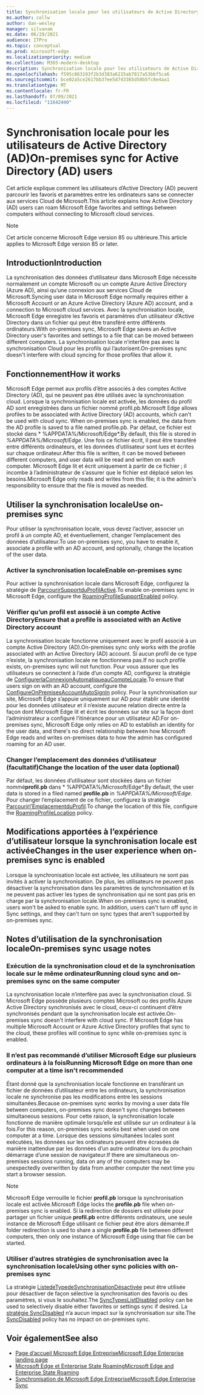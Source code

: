 ```yaml
---
title: Synchronisation locale pour les utilisateurs de Active Directory (AD)
ms.author: collw
author: dan-wesley
manager: silvanam
ms.date: 06/29/2021
audience: ITPro
ms.topic: conceptual
ms.prod: microsoft-edge
ms.localizationpriority: medium
ms.collection: M365-modern-desktop
description: Synchronisation locale pour les utilisateurs de Active Directory (AD)
ms.openlocfilehash: f595c863193f2b3d383a6215ab7817a53bbf5ca6
ms.sourcegitcommit: bce02a5ce2617bb37ee5d743365d50b5fc8e4aa1
ms.translationtype: MT
ms.contentlocale: fr-FR
ms.lasthandoff: 07/09/2021
ms.locfileid: "11642440"
---
```

# <a name="on-premises-sync-for-active-directory-ad-users"></a><span data-ttu-id="78c63-103">Synchronisation locale pour les utilisateurs de Active Directory (AD)</span><span class="sxs-lookup"><span data-stu-id="78c63-103">On-premises sync for Active Directory (AD) users</span></span>

<span data-ttu-id="78c63-104">Cet article explique comment les utilisateurs d’Active Directory (AD) peuvent parcourir les favoris et paramètres entre les ordinateurs sans se connecter aux services Cloud de Microsoft.</span><span class="sxs-lookup"><span data-stu-id="78c63-104">This article explains how Active Directory (AD) users can roam Microsoft Edge favorites and settings between computers without connecting to Microsoft cloud services.</span></span>

> [!NOTE]
> <span data-ttu-id="78c63-105">Cet article concerne Microsoft Edge version 85 ou ultérieure.</span><span class="sxs-lookup"><span data-stu-id="78c63-105">This article applies to Microsoft Edge version 85 or later.</span></span>

## <a name="introduction"></a><span data-ttu-id="78c63-106">Introduction</span><span class="sxs-lookup"><span data-stu-id="78c63-106">Introduction</span></span>

<span data-ttu-id="78c63-107">La synchronisation des données d’utilisateur dans Microsoft Edge nécessite normalement un compte Microsoft ou un compte Azure Active Directory (Azure AD), ainsi qu’une connexion aux services Cloud de Microsoft.</span><span class="sxs-lookup"><span data-stu-id="78c63-107">Syncing user data in Microsoft Edge normally requires either a Microsoft Account or an Azure Active Directory (Azure AD) account, and a connection to Microsoft cloud services.</span></span> <span data-ttu-id="78c63-108">Avec la synchronisation locale, Microsoft Edge enregistre les favoris et paramètres d’un utilisateur d’Active Directory dans un fichier qui peut être transféré entre différents ordinateurs.</span><span class="sxs-lookup"><span data-stu-id="78c63-108">With on-premises sync, Microsoft Edge saves an Active Directory user's favorites and settings to a file that can be moved between different computers.</span></span> <span data-ttu-id="78c63-109">La synchronisation locale n’interfère pas avec la synchronisation Cloud pour les profils qui l’autorisent.</span><span class="sxs-lookup"><span data-stu-id="78c63-109">On-premises sync doesn't interfere with cloud syncing for those profiles that allow it.</span></span>

## <a name="how-it-works"></a><span data-ttu-id="78c63-110">Fonctionnement</span><span class="sxs-lookup"><span data-stu-id="78c63-110">How it works</span></span>

<span data-ttu-id="78c63-111">Microsoft Edge permet aux profils d’être associés à des comptes Active Directory (AD), qui ne peuvent pas être utilisés avec la synchronisation cloud. Lorsque la synchronisation locale est activée, les données du profil AD sont enregistrées dans un fichier nommé profil.pb.</span><span class="sxs-lookup"><span data-stu-id="78c63-111">Microsoft Edge allows profiles to be associated with Active Directory (AD) accounts, which can't be used with cloud sync. When on-premises sync is enabled, the data from the AD profile is saved to a file named profile.pb.</span></span> <span data-ttu-id="78c63-112">Par défaut, ce fichier est stocké dans \* %APPDATA%/Microsoft/Edge\*.</span><span class="sxs-lookup"><span data-stu-id="78c63-112">By default, this file is stored in *%APPDATA%/Microsoft/Edge*.</span></span> <span data-ttu-id="78c63-113">Une fois ce fichier écrit, il peut être transféré entre différents ordinateurs, et les données d’utilisateur sont lues et écrites sur chaque ordinateur.</span><span class="sxs-lookup"><span data-stu-id="78c63-113">After this file is written, it can be moved between different computers, and user data will be read and written on each computer.</span></span> <span data-ttu-id="78c63-114">Microsoft Edge lit et écrit uniquement à partir de ce fichier ; il incombe à l’administrateur de s’assurer que le fichier est déplacé selon les besoins.</span><span class="sxs-lookup"><span data-stu-id="78c63-114">Microsoft Edge only reads and writes from this file; it is the admin's responsibility to ensure that the file is moved as needed.</span></span>

## <a name="use-on-premises-sync"></a><span data-ttu-id="78c63-115">Utiliser la synchronisation locale</span><span class="sxs-lookup"><span data-stu-id="78c63-115">Use on-premises sync</span></span>

<span data-ttu-id="78c63-116">Pour utiliser la synchronisation locale, vous devez l’activer, associer un profil à un compte AD, et éventuellement, changer l’emplacement des données d’utilisateur.</span><span class="sxs-lookup"><span data-stu-id="78c63-116">To use on-premises sync, you have to enable it, associate a profile with an AD account, and optionally, change the location of the user data.</span></span>

### <a name="enable-on-premises-sync"></a><span data-ttu-id="78c63-117">Activer la synchronisation locale</span><span class="sxs-lookup"><span data-stu-id="78c63-117">Enable on-premises sync</span></span>

<span data-ttu-id="78c63-118">Pour activer la synchronisation locale dans Microsoft Edge, configurez la stratégie de [ParcourirSupportduProfilActivé](./microsoft-edge-policies.md#roamingprofilesupportenabled).</span><span class="sxs-lookup"><span data-stu-id="78c63-118">To enable on-premises sync in Microsoft Edge, configure the [RoamingProfileSupportEnabled](./microsoft-edge-policies.md#roamingprofilesupportenabled) policy.</span></span>

### <a name="ensure-that-a-profile-is-associated-with-an-active-directory-account"></a><span data-ttu-id="78c63-119">Vérifier qu’un profil est associé à un compte Active Directory</span><span class="sxs-lookup"><span data-stu-id="78c63-119">Ensure that a profile is associated with an Active Directory account</span></span>

<span data-ttu-id="78c63-120">La synchronisation locale fonctionne uniquement avec le profil associé à un compte Active Directory (AD).</span><span class="sxs-lookup"><span data-stu-id="78c63-120">On-premises sync only works with the profile associated with an Active Directory (AD) account.</span></span> <span data-ttu-id="78c63-121">Si aucun profil de ce type n’existe, la synchronisation locale ne fonctionnera pas.</span><span class="sxs-lookup"><span data-stu-id="78c63-121">If no such profile exists, on-premises sync will not function.</span></span> <span data-ttu-id="78c63-122">Pour vous assurer que les utilisateurs se connectent à l’aide d’un compte AD, configurez la stratégie de [ConfigurerlaConnexionAutomatiqueauCompteLocale](./microsoft-edge-policies.md#configureonpremisesaccountautosignin).</span><span class="sxs-lookup"><span data-stu-id="78c63-122">To ensure that users sign on with an AD account, configure the [ConfigureOnPremisesAccountAutoSignIn](./microsoft-edge-policies.md#configureonpremisesaccountautosignin) policy.</span></span> <span data-ttu-id="78c63-123">Pour la synchronisation sur site, Microsoft Edge s’appuie uniquement sur AD pour établir une identité pour les données utilisateur et il n’existe aucune relation directe entre la façon dont Microsoft Edge lit et écrit les données sur site sur la façon dont l’administrateur a configuré l’itinérance pour un utilisateur AD.</span><span class="sxs-lookup"><span data-stu-id="78c63-123">For on-premises sync, Microsoft Edge only relies on AD to establish an identity for the user data, and there's no direct relationship between how Microsoft Edge reads and writes on-premises data to how the admin has configured roaming for an AD user.</span></span>

### <a name="change-the-location-of-the-user-data-optional"></a><span data-ttu-id="78c63-124">Changer l’emplacement des données d’utilisateur (facultatif)</span><span class="sxs-lookup"><span data-stu-id="78c63-124">Change the location of the user data (optional)</span></span>

<span data-ttu-id="78c63-125">Par défaut, les données d’utilisateur sont stockées dans un fichier nommé**profil.pb** dans \* %APPDATA%/Microsoft/Edge\*.</span><span class="sxs-lookup"><span data-stu-id="78c63-125">By default, the user data is stored in a filed named **profile.pb** in *%APPDATA%/Microsoft/Edge*.</span></span> <span data-ttu-id="78c63-126">Pour changer l’emplacement de ce fichier, configurez la stratégie [Parcourirl’EmplacementduProfil](./microsoft-edge-policies.md#roamingprofilelocation).</span><span class="sxs-lookup"><span data-stu-id="78c63-126">To change the location of this file, configure the [RoamingProfileLocation](./microsoft-edge-policies.md#roamingprofilelocation) policy.</span></span>

## <a name="changes-in-the-user-experience-when-on-premises-sync-is-enabled"></a><span data-ttu-id="78c63-127">Modifications apportées à l’expérience d’utilisateur lorsque la synchronisation locale est activée</span><span class="sxs-lookup"><span data-stu-id="78c63-127">Changes in the user experience when on-premises sync is enabled</span></span>

<span data-ttu-id="78c63-128">Lorsque la synchronisation locale est activée, les utilisateurs ne sont pas invités à activer la synchronisation. De plus, les utilisateurs ne peuvent pas désactiver la synchronisation dans les paramètres de synchronisation et ils ne peuvent pas activer les types de synchronisation qui ne sont pas pris en charge par la synchronisation locale.</span><span class="sxs-lookup"><span data-stu-id="78c63-128">When on-premises sync is enabled, users won't be asked to enable sync. In addition, users can't turn off sync in Sync settings, and they can't turn on sync types that aren't supported by on-premises sync.</span></span>

## <a name="on-premises-sync-usage-notes"></a><span data-ttu-id="78c63-129">Notes d’utilisation de la synchronisation locale</span><span class="sxs-lookup"><span data-stu-id="78c63-129">On-premises sync usage notes</span></span>

### <a name="running-cloud-sync-and-on-premises-sync-on-the-same-computer"></a><span data-ttu-id="78c63-130">Exécution de la synchronisation cloud et de la synchronisation locale sur le même ordinateur</span><span class="sxs-lookup"><span data-stu-id="78c63-130">Running cloud sync and on-premises sync on the same computer</span></span>

<span data-ttu-id="78c63-131">La synchronisation locale n’interfère pas avec la synchronisation cloud. Si Microsoft Edge possède plusieurs comptes Microsoft ou des profils Azure Active Directory synchronisés avec le cloud, ceux-ci continuent d’être synchronisés pendant que la synchronisation locale est activée.</span><span class="sxs-lookup"><span data-stu-id="78c63-131">On-premises sync doesn't interfere with cloud sync. If Microsoft Edge has multiple Microsoft Account or Azure Active Directory profiles that sync to the cloud, these profiles will continue to sync while on-premises sync is enabled.</span></span>

### <a name="running-microsoft-edge-on-more-than-one-computer-at-a-time-isnt-recommended"></a><span data-ttu-id="78c63-132">Il n’est pas recommandé d’utiliser Microsoft Edge sur plusieurs ordinateurs à la fois</span><span class="sxs-lookup"><span data-stu-id="78c63-132">Running Microsoft Edge on more than one computer at a time isn't recommended</span></span>

<span data-ttu-id="78c63-133">Étant donné que la synchronisation locale fonctionne en transférant un fichier de données d’utilisateur entre les ordinateurs, la synchronisation locale ne synchronise pas les modifications entre les sessions simultanées.</span><span class="sxs-lookup"><span data-stu-id="78c63-133">Because on-premises sync works by moving a user data file between computers, on-premises sync doesn't sync changes between simultaneous sessions.</span></span> <span data-ttu-id="78c63-134">Pour cette raison, la synchronisation locale fonctionne de manière optimale lorsqu’elle est utilisée sur un ordinateur à la fois.</span><span class="sxs-lookup"><span data-stu-id="78c63-134">For this reason, on-premises sync works best when used on one computer at a time.</span></span> <span data-ttu-id="78c63-135">Lorsque des sessions simultanées locales sont exécutées, les données sur les ordinateurs peuvent être écrasées de manière inattendue par les données d’un autre ordinateur lors du prochain démarrage d’une session de navigateur.</span><span class="sxs-lookup"><span data-stu-id="78c63-135">If there are simultaneous on-premises sessions running, data on any of the computers may be unexpectedly overwritten by data from another computer the next time you start a browser session.</span></span>

> [!NOTE]
> <span data-ttu-id="78c63-136">Microsoft Edge verrouille le fichier **profil.pb** lorsque la synchronisation locale est activée.</span><span class="sxs-lookup"><span data-stu-id="78c63-136">Microsoft Edge locks the **profile.pb** file when on-premises sync is enabled.</span></span> <span data-ttu-id="78c63-137">Si la redirection de dossiers est utilisée pour partager un fichier unique **profil.pb** entre différents ordinateurs, une seule instance de Microsoft Edge utilisant ce fichier peut être alors démarrée.</span><span class="sxs-lookup"><span data-stu-id="78c63-137">If folder redirection is used to share a single **profile.pb** file between different computers, then only one instance of Microsoft Edge using that file can be started.</span></span>

### <a name="using-other-sync-policies-with-on-premises-sync"></a><span data-ttu-id="78c63-138">Utiliser d’autres stratégies de synchronisation avec la synchronisation locale</span><span class="sxs-lookup"><span data-stu-id="78c63-138">Using other sync policies with on-premises sync</span></span>

<span data-ttu-id="78c63-139">La stratégie [ListedeTypedeSynchronisationDésactivée](./microsoft-edge-policies.md#synctypeslistdisabled) peut être utilisée pour désactiver de façon sélective la synchronisation des favoris ou des paramètres, si vous le souhaitez.</span><span class="sxs-lookup"><span data-stu-id="78c63-139">The [SyncTypesListDisabled](./microsoft-edge-policies.md#synctypeslistdisabled) policy can be used to selectively disable either favorites or settings sync if desired.</span></span> <span data-ttu-id="78c63-140">La [stratégie SyncDisabled](./microsoft-edge-policies.md#syncdisabled) n’a aucun impact sur la synchronisation sur site.</span><span class="sxs-lookup"><span data-stu-id="78c63-140">The [SyncDisabled](./microsoft-edge-policies.md#syncdisabled) policy has no impact on on-premises sync.</span></span>

## <a name="see-also"></a><span data-ttu-id="78c63-141">Voir également</span><span class="sxs-lookup"><span data-stu-id="78c63-141">See also</span></span>

- [<span data-ttu-id="78c63-142">Page d’accueil Microsoft Edge Entreprise</span><span class="sxs-lookup"><span data-stu-id="78c63-142">Microsoft Edge Enterprise landing page</span></span>](https://aka.ms/EdgeEnterprise)
- [<span data-ttu-id="78c63-143">Microsoft Edge et Enterprise State Roaming</span><span class="sxs-lookup"><span data-stu-id="78c63-143">Microsoft Edge and Enterprise State Roaming</span></span>](microsoft-edge-enterprise-state-roaming.md)
- [<span data-ttu-id="78c63-144">Synchronisation de Microsoft Edge Entreprise</span><span class="sxs-lookup"><span data-stu-id="78c63-144">Microsoft Edge Enterprise Sync</span></span>](microsoft-edge-enterprise-sync.md)